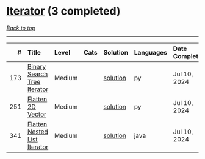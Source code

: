 # [Iterator](<https://leetcode.com/tag/Iterator/>) (3 completed)

*[Back to top](<../../README.md>)*

------

|   # | Title                                                                                        | Level   | Cats   | Solution                                               | Languages   | Date Complete   |
|----:|:---------------------------------------------------------------------------------------------|:--------|:-------|:-------------------------------------------------------|:------------|:----------------|
| 173 | [Binary Search Tree Iterator](<https://leetcode.com/problems/binary-search-tree-iterator>)   | Medium  |        | [solution](<../_173. Binary Search Tree Iterator.md>)  | py          | Jul 10, 2024    |
| 251 | [Flatten 2D Vector](<https://leetcode.com/problems/flatten-2d-vector>)                       | Medium  |        | [solution](<../_251. Flatten 2D Vector.md>)            | py          | Jul 10, 2024    |
| 341 | [Flatten Nested List Iterator](<https://leetcode.com/problems/flatten-nested-list-iterator>) | Medium  |        | [solution](<../_341. Flatten Nested List Iterator.md>) | java        | Jul 10, 2024    |